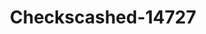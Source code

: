 ---
f_zip-code: 85546
f_state-code: AZ
title: Checkscashed-14727
f_phone: 928-428-0014
f_city-only: Safford
f_address: 1805 West Thatcher Boulevard Safford
f_location-unique-id: '14727'
slug: checkscashed-14727
updated-on: '2024-05-30T13:46:58.046Z'
created-on: '2024-05-30T13:36:59.803Z'
published-on: '2024-05-30T13:54:32.469Z'
f_city-state: cms/city/safford-az.md
f_company: cms/company/checkscashed.md
f_state: cms/state/arizona.md
layout: '[payday-loan].html'
tags: payday-loan
---